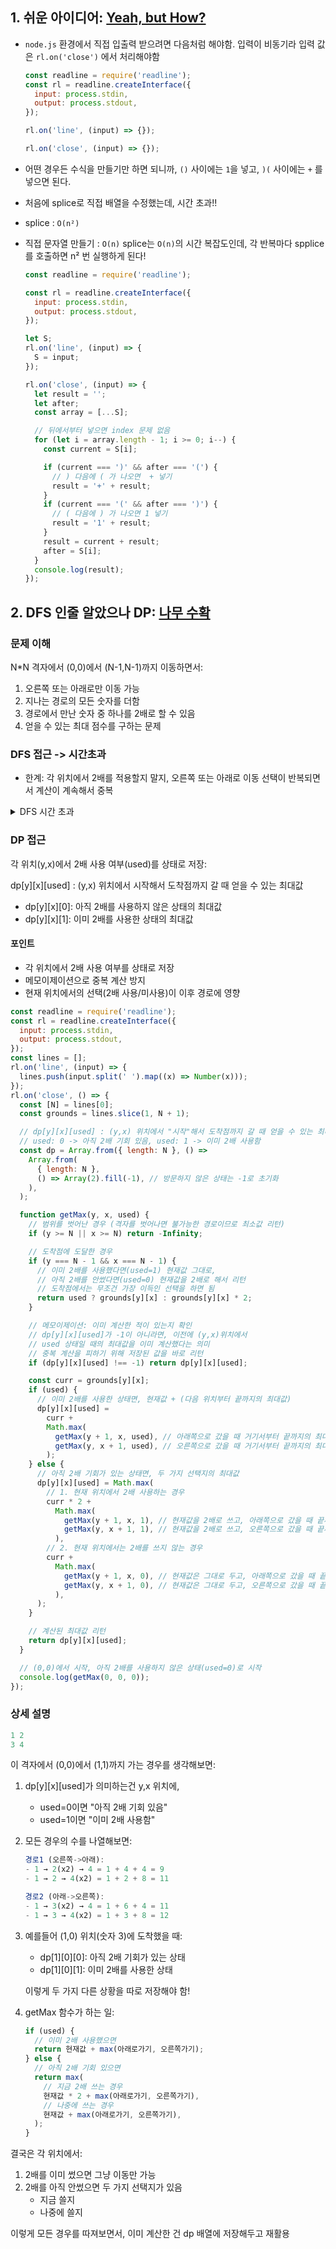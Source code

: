 ## 1. 쉬운 아이디어: [Yeah, but How?](https://www.acmicpc.net/problem/30884)

- `node.js` 환경에서 직접 입출력 받으려면 다음처럼 해야함. 입력이 비동기라 입력 값은 `rl.on('close')` 에서 처리해야함

  ```javascript
  const readline = require('readline');
  const rl = readline.createInterface({
    input: process.stdin,
    output: process.stdout,
  });

  rl.on('line', (input) => {});

  rl.on('close', (input) => {});
  ```

- 어떤 경우든 수식을 만들기만 하면 되니까, `()` 사이에는 `1`을 넣고, `)(` 사이에는 `+` 를 넣으면 된다.
- 처음에 splice로 직접 배열을 수정했는데, 시간 초과!!
- splice : `O(n²)`
- 직접 문자열 만들기 : `O(n)`
  splice는 `O(n)`의 시간 복잡도인데, 각 반복마다 spplice를 호출하면 n² 번 실행하게 된다!

  ```javascript
  const readline = require('readline');

  const rl = readline.createInterface({
    input: process.stdin,
    output: process.stdout,
  });

  let S;
  rl.on('line', (input) => {
    S = input;
  });

  rl.on('close', (input) => {
    let result = '';
    let after;
    const array = [...S];

    // 뒤에서부터 넣으면 index 문제 없음
    for (let i = array.length - 1; i >= 0; i--) {
      const current = S[i];

      if (current === ')' && after === '(') {
        // ) 다음에 ( 가 나오면  + 넣기
        result = '+' + result;
      }
      if (current === '(' && after === ')') {
        // ( 다음에 ) 가 나오면 1 넣기
        result = '1' + result;
      }
      result = current + result;
      after = S[i];
    }
    console.log(result);
  });
  ```

## 2. DFS 인줄 알았으나 DP: [나무 수확](https://softeer.ai/practice/7369)

### 문제 이해

N\*N 격자에서 (0,0)에서 (N-1,N-1)까지 이동하면서:

1. 오른쪽 또는 아래로만 이동 가능
2. 지나는 경로의 모든 숫자를 더함
3. 경로에서 만난 숫자 중 하나를 2배로 할 수 있음
4. 얻을 수 있는 최대 점수를 구하는 문제

### DFS 접근 -> 시간초과

- 한계: 각 위치에서 2배를 적용할지 말지, 오른쪽 또는 아래로 이동 선택이 반복되면서 계산이 계속해서 중복

<details>
  <summary>DFS 시간 초과</summary>

```javascript
const readline = require('readline');
const rl = readline.createInterface({
  input: process.stdin,
  output: process.stdout,
});
const lines = [];
rl.on('line', (input) => {
  lines.push(input.split(' ').map((x) => Number(x)));
});
rl.on('close', () => {
  const [N] = lines[0];
  const grounds = lines.slice(1, N + 1);
  const direction = [
    [0, 1],
    [1, 0],
  ]; // 우, 하
  let maxResult = 0;

  function dfs(y, x, sum, max) {
    // 현재 위치의 값을 더하고 최대값 갱신
    const currentValue = grounds[y][x];
    sum += currentValue;
    max = Math.max(max, currentValue);

    // 도달했으면 점수 계산
    if (y === N - 1 && x === N - 1) {
      maxResult = Math.max(maxResult, sum + max); // 최대값을 한번 더 더함
      return;
    }

    for (const [dy, dx] of direction) {
      const ny = y + dy;
      const nx = x + dx;
      if (ny < N && nx < N) {
        dfs(ny, nx, sum, max);
      }
    }
  }

  dfs(0, 0, 0, 0);
  console.log(maxResult);
});
```

</details>

### DP 접근

각 위치(y,x)에서 2배 사용 여부(used)를 상태로 저장:

dp[y][x][used] : (y,x) 위치에서 시작해서 도착점까지 갈 때 얻을 수 있는 최대값

- dp[y][x][0]: 아직 2배를 사용하지 않은 상태의 최대값
- dp[y][x][1]: 이미 2배를 사용한 상태의 최대값

#### 포인트

- 각 위치에서 2배 사용 여부를 상태로 저장
- 메모이제이션으로 중복 계산 방지
- 현재 위치에서의 선택(2배 사용/미사용)이 이후 경로에 영향

```javascript
const readline = require('readline');
const rl = readline.createInterface({
  input: process.stdin,
  output: process.stdout,
});
const lines = [];
rl.on('line', (input) => {
  lines.push(input.split(' ').map((x) => Number(x)));
});
rl.on('close', () => {
  const [N] = lines[0];
  const grounds = lines.slice(1, N + 1);

  // dp[y][x][used] : (y,x) 위치에서 "시작"해서 도착점까지 갈 때 얻을 수 있는 최대값
  // used: 0 -> 아직 2배 기회 있음, used: 1 -> 이미 2배 사용함
  const dp = Array.from({ length: N }, () =>
    Array.from(
      { length: N },
      () => Array(2).fill(-1), // 방문하지 않은 상태는 -1로 초기화
    ),
  );

  function getMax(y, x, used) {
    // 범위를 벗어난 경우 (격자를 벗어나면 불가능한 경로이므로 최소값 리턴)
    if (y >= N || x >= N) return -Infinity;

    // 도착점에 도달한 경우
    if (y === N - 1 && x === N - 1) {
      // 이미 2배를 사용했다면(used=1) 현재값 그대로,
      // 아직 2배를 안썼다면(used=0) 현재값을 2배로 해서 리턴
      // 도착점에서는 무조건 가장 이득인 선택을 하면 됨
      return used ? grounds[y][x] : grounds[y][x] * 2;
    }

    // 메모이제이션: 이미 계산한 적이 있는지 확인
    // dp[y][x][used]가 -1이 아니라면, 이전에 (y,x)위치에서
    // used 상태일 때의 최대값을 이미 계산했다는 의미
    // 중복 계산을 피하기 위해 저장된 값을 바로 리턴
    if (dp[y][x][used] !== -1) return dp[y][x][used];

    const curr = grounds[y][x];
    if (used) {
      // 이미 2배를 사용한 상태면, 현재값 + (다음 위치부터 끝까지의 최대값)
      dp[y][x][used] =
        curr +
        Math.max(
          getMax(y + 1, x, used), // 아래쪽으로 갔을 때 거기서부터 끝까지의 최대값
          getMax(y, x + 1, used), // 오른쪽으로 갔을 때 거기서부터 끝까지의 최대값
        );
    } else {
      // 아직 2배 기회가 있는 상태면, 두 가지 선택지의 최대값
      dp[y][x][used] = Math.max(
        // 1. 현재 위치에서 2배 사용하는 경우
        curr * 2 +
          Math.max(
            getMax(y + 1, x, 1), // 현재값을 2배로 쓰고, 아래쪽으로 갔을 때 끝까지의 최대값
            getMax(y, x + 1, 1), // 현재값을 2배로 쓰고, 오른쪽으로 갔을 때 끝까지의 최대값
          ),
        // 2. 현재 위치에서는 2배를 쓰지 않는 경우
        curr +
          Math.max(
            getMax(y + 1, x, 0), // 현재값은 그대로 두고, 아래쪽으로 갔을 때 끝까지의 최대값 (2배 기회 유지)
            getMax(y, x + 1, 0), // 현재값은 그대로 두고, 오른쪽으로 갔을 때 끝까지의 최대값 (2배 기회 유지)
          ),
      );
    }

    // 계산된 최대값 리턴
    return dp[y][x][used];
  }

  // (0,0)에서 시작, 아직 2배를 사용하지 않은 상태(used=0)로 시작
  console.log(getMax(0, 0, 0));
});
```

### 상세 설명

```javascript
1 2
3 4
```

이 격자에서 (0,0)에서 (1,1)까지 가는 경우를 생각해보면:

1. dp[y][x][used]가 의미하는건 y,x 위치에,

   - used=0이면 "아직 2배 기회 있음"
   - used=1이면 "이미 2배 사용함"

2. 모든 경우의 수를 나열해보면:

   ```javascript
   경로1 (오른쪽->아래):
   - 1 → 2(x2) → 4 = 1 + 4 + 4 = 9
   - 1 → 2 → 4(x2) = 1 + 2 + 8 = 11

   경로2 (아래->오른쪽):
   - 1 → 3(x2) → 4 = 1 + 6 + 4 = 11
   - 1 → 3 → 4(x2) = 1 + 3 + 8 = 12
   ```

3. 예를들어 (1,0) 위치(숫자 3)에 도착했을 때:

   - dp[1][0][0]: 아직 2배 기회가 있는 상태
   - dp[1][0][1]: 이미 2배를 사용한 상태

   이렇게 두 가지 다른 상황을 따로 저장해야 함!

4. getMax 함수가 하는 일:

   ```javascript
   if (used) {
     // 이미 2배 사용했으면
     return 현재값 + max(아래로가기, 오른쪽가기);
   } else {
     // 아직 2배 기회 있으면
     return max(
       // 지금 2배 쓰는 경우
       현재값 * 2 + max(아래로가기, 오른쪽가기),
       // 나중에 쓰는 경우
       현재값 + max(아래로가기, 오른쪽가기),
     );
   }
   ```

결국은 각 위치에서:

1. 2배를 이미 썼으면 그냥 이동만 가능
2. 2배를 아직 안썼으면 두 가지 선택지가 있음
   - 지금 쓸지
   - 나중에 쓸지

이렇게 모든 경우를 따져보면서, 이미 계산한 건 dp 배열에 저장해두고 재활용
